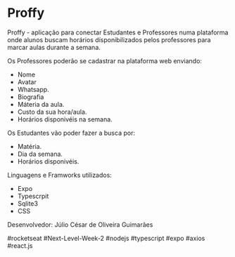 # Proffy

Proffy - aplicação para conectar Estudantes e Professores numa plataforma onde alunos buscam horários dísponibilizados pelos professores para marcar aulas durante a semana.

Os Professores poderão se cadastrar na plataforma web enviando:

- Nome
- Avatar
- Whatsapp.
- Biografia
- Máteria da aula.
- Custo da sua hora/aula.
- Horários disponivéis na semana.

Os Estudantes vão poder fazer a busca por:

- Matéria.
- Dia da semana.
- Horários disponivéis.


Linguagens e Framworks utilizados:

- Expo
- Typescrpit
- Sqlite3
- CSS

Desenvolvedor: Júlio César de Oliveira Guimarães

#rocketseat #Next-Level-Week-2
#nodejs #typescript #expo #axios #react.js
